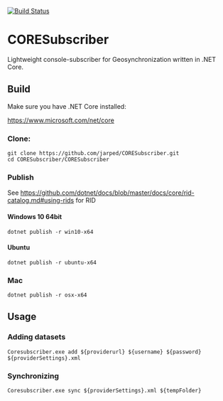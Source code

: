 [![Build Status](https://travis-ci.org/jarped/CORESubscriber.svg?branch=master)](https://travis-ci.org/jarped/CORESubscriber)

# CORESubscriber

Lightweight console-subscriber for Geosynchronization written in .NET Core.

## Build

Make sure you have .NET Core installed:

https://www.microsoft.com/net/core

### Clone:

```
git clone https://github.com/jarped/CORESubscriber.git
cd CORESubscriber/CORESubscriber
```

### Publish

See https://github.com/dotnet/docs/blob/master/docs/core/rid-catalog.md#using-rids for RID

#### Windows 10 64bit
```
dotnet publish -r win10-x64
```
#### Ubuntu
```
dotnet publish -r ubuntu-x64
```
### Mac
```
dotnet publish -r osx-x64
```

## Usage

### Adding datasets
```
Coresubscriber.exe add ${providerurl} ${username} ${password} ${providerSettings}.xml
```
### Synchronizing
```
Coresubscriber.exe sync ${providerSettings}.xml ${tempFolder}
```
